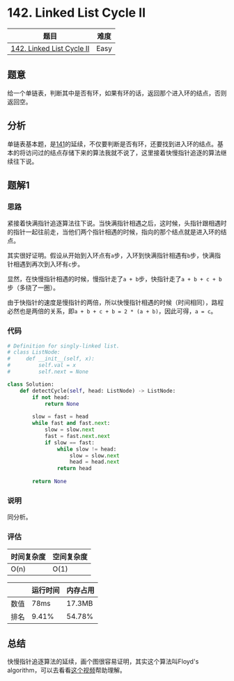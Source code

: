 # 142. Linked List Cycle II

| 题目 | 难度 |
| ---- | ---- |
| [142. Linked List Cycle II](https://leetcode.com/problems/linked-list-cycle-ii/) | Easy |

## 题意

给一个单链表，判断其中是否有环，如果有环的话，返回那个进入环的结点，否则返回空。

## 分析

单链表基本题，是[141](141.md)的延续，不仅要判断是否有环，还要找到进入环的结点。基本的将访问过的结点存储下来的算法我就不说了，这里接着快慢指针追逐的算法继续往下说。

## 题解1

### 思路

紧接着快满指针追逐算法往下说。当快满指针相遇之后，这时候，头指针跟相遇时的指针一起往前走，当他们两个指针相遇的时候，指向的那个结点就是进入环的结点。

其实很好证明。假设从开始到入环点有`a`步，入环到快满指针相遇有`b`步，快满指针相遇到再次到入环有`c`步。

显然，在快慢指针相遇的时候，慢指针走了`a + b`步，快指针走了`a + b + c + b`步（多绕了一圈）。

由于快指针的速度是慢指针的两倍，所以快慢指针相遇的时候（时间相同），路程必然也是两倍的关系，即`a + b + c + b = 2 * (a + b)`，因此可得，`a = c`。

### 代码

```python
# Definition for singly-linked list.
# class ListNode:
#     def __init__(self, x):
#         self.val = x
#         self.next = None

class Solution:
    def detectCycle(self, head: ListNode) -> ListNode:
        if not head:
            return None
        
        slow = fast = head
        while fast and fast.next:
            slow = slow.next
            fast = fast.next.next
            if slow == fast:
                while slow != head:
                    slow = slow.next
                    head = head.next
                return head
        
        return None
```

### 说明

同分析。

### 评估

| 时间复杂度 | 空间复杂度 |
| ---- | ---- |
| O(n) | O(1) |

| | 运行时间 | 内存占用 |
| ---- | ---- | ---- |
| 数值 | 78ms | 17.3MB |
| 排名 | 9.41% | 54.78% |

## 总结

快慢指针追逐算法的延续，画个图很容易证明，其实这个算法叫Floyd's algorithm，可以去看看[这个视频](https://www.youtube.com/watch?time_continue=2&v=zbozWoMgKW0)帮助理解。
